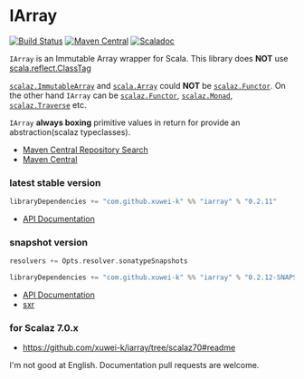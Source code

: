 # IArray

[![Build Status](https://secure.travis-ci.org/xuwei-k/iarray.png?branch=master)](http://travis-ci.org/xuwei-k/iarray)
[![Maven Central](https://maven-badges.herokuapp.com/maven-central/com.github.xuwei-k/iarray_2.11/badge.svg)](https://maven-badges.herokuapp.com/maven-central/com.github.xuwei-k/iarray_2.11)
[![Scaladoc](http://javadoc-badge.appspot.com/com.github.xuwei-k/iarray_2.11.svg?label=scaladoc)](http://javadoc-badge.appspot.com/com.github.xuwei-k/iarray_2.11)

`IArray` is an Immutable Array wrapper for Scala. This library does __NOT__ use [scala.reflect.ClassTag](https://github.com/scala/scala/blob/v2.11.6/src/library/scala/reflect/ClassTag.scala)

[`scalaz.ImmutableArray`](https://github.com/scalaz/scalaz/blob/v7.1.2/core/src/main/scala/scalaz/ImmutableArray.scala) and [`scala.Array`](https://github.com/scala/scala/blob/v2.11.6/src/library/scala/Array.scala) could __NOT__ be [`scalaz.Functor`](https://github.com/scalaz/scalaz/blob/v7.1.2/core/src/main/scala/scalaz/Functor.scala).
On the other hand `IArray` can be [`scalaz.Functor`](https://github.com/scalaz/scalaz/blob/v7.1.2/core/src/main/scala/scalaz/Functor.scala), [`scalaz.Monad`](https://github.com/scalaz/scalaz/blob/v7.1.2/core/src/main/scala/scalaz/Monad.scala), [`scalaz.Traverse`](https://github.com/scalaz/scalaz/blob/v7.1.2/core/src/main/scala/scalaz/Traverse.scala) etc.

`IArray` __always boxing__ primitive values in return for provide an abstraction(scalaz typeclasses).


- [Maven Central Repository Search](http://search.maven.org/#search%7Cga%7C1%7Cg%3A%22com.github.xuwei-k%22)
- [Maven Central](http://repo1.maven.org/maven2/com/github/xuwei-k/)

### latest stable version

```scala
libraryDependencies += "com.github.xuwei-k" %% "iarray" % "0.2.11"
```

- [API Documentation](https://oss.sonatype.org/service/local/repositories/releases/archive/com/github/xuwei-k/iarray_2.11/0.2.11/iarray_2.11-0.2.11-javadoc.jar/!/index.html#iarray.IArray)

### snapshot version

```scala
resolvers += Opts.resolver.sonatypeSnapshots

libraryDependencies += "com.github.xuwei-k" %% "iarray" % "0.2.12-SNAPSHOT"
```

- [API Documentation](https://oss.sonatype.org/service/local/repositories/snapshots/archive/com/github/xuwei-k/iarray_2.11/0.2.12-SNAPSHOT/iarray_2.11-0.2.12-SNAPSHOT-javadoc.jar/!/index.html#iarray.IArray)
- [sxr](https://oss.sonatype.org/service/local/repositories/snapshots/archive/com/github/xuwei-k/iarray_2.11/0.2.12-SNAPSHOT/iarray_2.11-0.2.12-SNAPSHOT-sxr.jar/!/index.html)


### for Scalaz 7.0.x

- <https://github.com/xuwei-k/iarray/tree/scalaz70#readme>



I'm not good at English. Documentation pull requests are welcome.
